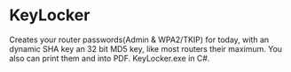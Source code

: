 # KeyLocker
Creates your router passwords(Admin &amp; WPA2/TKIP) for today, with an dynamic SHA key an 32 bit MD5 key, like most routers their maximum. You also can print them and into PDF. KeyLocker.exe in C#.
